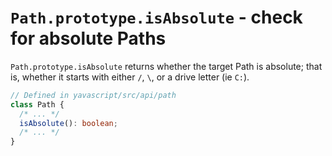# `Path.prototype.isAbsolute` - check for absolute Paths

`Path.prototype.isAbsolute` returns whether the target Path is absolute; that is, whether it starts with either `/`, `\`, or a drive letter (ie `C:`).

```ts
// Defined in yavascript/src/api/path
class Path {
  /* ... */
  isAbsolute(): boolean;
  /* ... */
}
```
